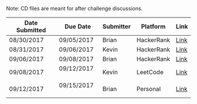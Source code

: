 Note: CD files are meant for after challenge discussions.

Date Submitted | Due Date     | Submitter | Platform    | Link
---------------|--------------|-----------|-------------|-----------
08/30/2017     | 09/05/2017   | Brian     | HackerRank  | [Link](https://www.hackerrank.com/challenges/staircase/problem)
08/31/2017     | 09/06/2017   | Kevin     | HackerRank  | [Link](https://www.hackerrank.com/challenges/between-two-sets)
09/06/2017     | 09/08/2017   | Brian     | HackerRank  | [Link](https://www.hackerrank.com/challenges/migratory-birds/problem)
09/08/2017     | 09/12/2017   | Kevin     | LeetCode    | [Link](https://leetcode.com/problems/circular-array-loop/description/)
09/12/2017     | 09/15/2017   | Brian     | Personal    | [Link](https://github.com/Fabulinux/Project-Cognizant/blob/master/Challenges/PersonalSubmissions/Challenge-09122017.txt)
